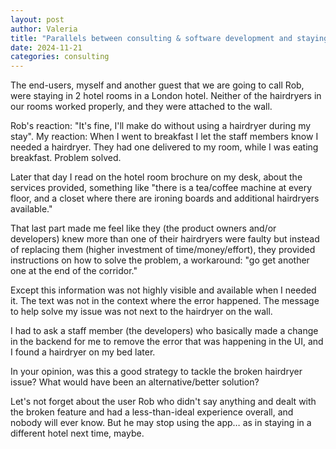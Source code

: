```yaml
---
layout: post
author: Valeria
title: "Parallels between consulting & software development and staying in a hotel room in London"
date: 2024-11-21
categories: consulting
---
```


The end-users, myself and another guest that we are going to call Rob, were staying in 2 hotel rooms in a London hotel.
Neither of the hairdryers in our rooms worked properly, and they were attached to the wall.

Rob's reaction: "It's fine, I'll make do without using a hairdryer during my stay".
My reaction: When I went to breakfast I let the staff members know I needed a hairdryer. They had one delivered to my room, while I was eating breakfast. Problem solved.

Later that day I read on the hotel room brochure on my desk, about the services provided, something like "there is a tea/coffee machine at every floor, and a closet where there are ironing boards and additional hairdryers available."

That last part made me feel like they (the product owners and/or developers) knew more than one of their hairdryers were faulty but instead of replacing them (higher investment of time/money/effort), they provided instructions on how to solve the problem, a workaround: "go get another one at the end of the corridor."

Except this information was not highly visible and available when I needed it. The text was not in the context where the error happened. The message to help solve my issue was not next to the hairdryer on the wall.

I had to ask a staff member (the developers) who basically made a change in the backend for me to remove the error that was happening in the UI, and I found a hairdryer on my bed later.

In your opinion, was this a good strategy to tackle the broken hairdryer issue?
What would have been an alternative/better solution?

Let's not forget about the user Rob who didn't say anything and dealt with the broken feature and had a less-than-ideal experience overall, and nobody will ever know. But he may stop using the app… as in staying in a different hotel next time, maybe.
